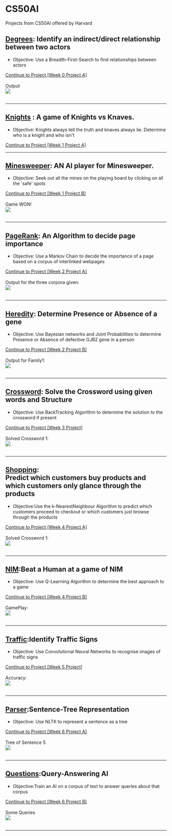 # CS50AI
Projects from CS50AI offered by Harvard

<h2><u>Degrees</u>: Identify an indirect/direct relationship between two actors</h2><ul><li>Objective: Use a Breadth-First-Search to find relationships between actors</li></ul>
 <a href='https://github.com/kmkar31/CS50AI/tree/master/degrees'>Continue to Project [Week 0 Project A]</a>
  <br><br>
  <div>Output<br><img src='degrees/Output1.png'></div>
  <br>  
 </div>
 <hr>
 
 
<div id='KandK'>
  <h2><u>Knights</u> : A game of Knights vs Knaves.</h2> <ul><li>Objective: Knights always tell the truth and knaves always lie. Determine who is a knight and who isn't</li></ul>
  <a href='https://github.com/kmkar31/CS50AI/tree/master/knights'>Continue to Project [Week 1 Project A]</a>
</div>
<hr>


<div id='Minesweeper'>
  <h2><u>Minesweeper</u>: AN AI player for Minesweeper.</h2><ul><li>Objective: Seek out all the mines on the playing board by clicking on all the    'safe' spots </li></ul>
  <a href='https://github.com/kmkar31/CS50AI/tree/master/minesweeper'>Continue to Project [Week 1 Project B]</a>
    <br><br>
    <div>Game WON!<br><img src='minesweeper/gameplay/Won.png'></div>
    <br>
</div>
<hr>


<div id='PageRank'>
  <h2><u>PageRank</u>: An Algorithm to decide page importance</h2><ul><li>Objective: Use a Markov Chain to decide the importance of a page based on a corpus of interlinked webpages</li></ul>
  <a href='https://github.com/kmkar31/CS50AI/tree/master/pagerank'>Continue to Project [Week 2 Project A]</a>
  <br><br>
  <div>Output for the three corpora given:<br><img src='pagerank/Output.png'></div>
  <br>
 </div>
 <hr>
 
 <h2><u>Heredity</u>: Determine Presence or Absence of a gene</h2><ul><li>Objective: Use Bayesian networks and Joint Probabilities to determine Presence or Absence of defective GJB2 gene in a person</li></ul>
 <a href='https://github.com/kmkar31/CS50AI/tree/master/heredity'>Continue to Project [Week 2 Project B]</a>
  <br><br>
  <div>Output for Family1:<br><img src='heredity/Outputs/Family1.png'></div>
  <br>
  
 </div>
 <hr>
 
 <h2><u>Crossword</u>: Solve the Crossword using given words and Structure</h2><ul><li>Objective: Use BackTracking Algorithm to determine the solution to the crossword if present</li></ul>
 <a href='https://github.com/kmkar31/CS50AI/tree/master/crossword'>Continue to Project [Week 3 Project]</a>
  <br><br>
  <div>Solved Crossword 1:<br><img src='crossword/Outputs/Crossword 1/Crossword1.png'></div>
  <br>
 </div>
 <hr>
 
 <h2><u>Shopping</u>:<br>Predict which customers buy products and which customers only glance through the products</h2><ul><li>Objective:Use the k-NearestNeighbour Algorithm to predict which customers proceed to checkout or which customers just browse through the products</li></ul>
 <a href='https://github.com/kmkar31/CS50AI/tree/master/shopping'>Continue to Project [Week 4 Project A] </a>
  <br><br>
  <div>Solved Crossword 1:<br><img src='shopping/Outputs/output.png'></div>
  <br>
 </div>
 <hr>
 
 
 <h2><u>NIM</u>:Beat a Human at a game of NIM</h2><ul><li>Objective: Use Q-Learning Algorithm to determine the best approach to a game </li></ul>
 <a href='https://github.com/kmkar31/CS50AI/tree/master/nim'>Continue to Project [Week 4 Project B] </a>
  <br><br>
  <div>GamePlay:<br><img src='nim/GamePlay/GamePlay_img.png'></div>
  <br>
  
 </div>
 <hr>
 
 <h2><u>Traffic</u>:Identify Traffic Signs</h2><ul><li>Objective: Use Convolutional Neural Networks to recognise images of traffic signs</li></ul>
 <a href='https://github.com/kmkar31/CS50AI/tree/master/traffic'>Continue to Project [Week 5 Project]</a>
  <br><br>
  <div>Accuracy:<br><img src='traffic/Outputs/10_Epoch_Train.png'></div>
  <br>  
 </div>
 <hr>
 
 <h2><u>Parser</u>:Sentence-Tree Representation</h2><ul><li>Objective: Use NLTK to represent a sentence as a tree</li></ul>
 <a href='https://github.com/kmkar31/CS50AI/tree/master/parser'>Continue to Project [Week 6 Project A] </a>
  <br><br>
  <div>Tree of Sentence 5<br><img src='parser/Outputs/Terminal_Outputs/sentence_5.png'></div>
  <br>
 </div>
 <hr>
 
 <h2><u>Questions</u>:Query-Answering AI</h2><ul><li>Objective:Train an AI on a corpus of text to answer queries about that corpus</li></ul>
 <a href='https://github.com/kmkar31/CS50AI/tree/master/questions'>Continue to Project [Week 6 Project B] </a>
  <br><br>
  <div>Some Queries<br><img src='questions/Outputs/NB_NLP_RL.png'></div>
  <br>
 </div>
 <hr>
 
  
